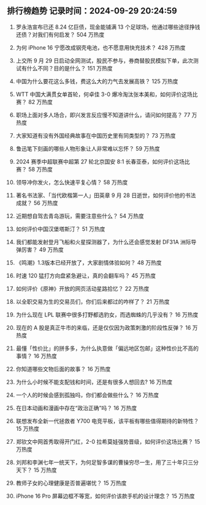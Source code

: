 
## 排行榜趋势 记录时间：2024-09-29 20:24:59
  
  1. 罗永浩宣布已还 8.24 亿巨债，现金能铺满 13 个足球场，他通过哪些途径挣钱还债？对我们有何启发？ 504 万热度
    
  2. 为何 iPhone 16 宁愿改成钢壳电池，也不愿意用快充技术？ 428 万热度
    
  3. 上交所 9 月 29 日启动全网测试，股民不参与，券商替股民模拟下单，此次测试有什么不同？目的是什么？ 151 万热度
    
  4. 中国为什么要花这么多钱，费这么大的力气去发展高铁？ 125 万热度
    
  5. WTT 中国大满贯女单首轮，何卓佳 3-0 爆冷淘汰张本美和，如何评价这场比赛？ 82 万热度
    
  6. 职场上面对多人场合，即兴发言反应慢不知道讲什么，请问如何提高？ 77 万热度
    
  7. 大家知道有没有外国经典故事在中国历史里有同类型的？ 73 万热度
    
  8. 鲁迅笔下刻画的哪些人物形象让人非常难以忘怀？ 59 万热度
    
  9. 2024 赛季中超联赛中超第 27 轮北京国安 8:1 长春亚泰，如何评价这场比赛？ 58 万热度
    
  10. 领导冲你发火，怎么快速平复心情？ 58 万热度
    
  11. 著名书法家、「当代欧楷第一人」田英章 9 月 28 日逝世，如何评价他的书法成就？ 56 万热度
    
  12. 近期想自驾去青岛游玩，需要注意些什么？ 54 万热度
    
  13. 如何评价中国汉堡塔斯汀？ 51 万热度
    
  14. 我们都能发射登月飞船和火星探测器了，为什么还会感觉发射 DF31A 洲际导弹厉害？ 49 万热度
    
  15. 《鸣潮》1.3版本已经开放了，大家剧情体验如何？ 48 万热度
    
  16. 时速 120 猛打方向盘紧急避让，真的会翻车吗？ 45 万热度
    
  17. 如何评价《原神》开放的网页活动星路拾忆？ 22 万热度
    
  18. 以全职交易为生的交易员们，你们后来都过的咋样了？ 21 万热度
    
  19. 为什么现在 LPL 联赛中很多打野都选豹女，而选蜘蛛的几乎没有？ 16 万热度
    
  20. 现在的 A 股是真正牛市的来临，还是仅仅因为政策刺激的阶段性反弹？ 16 万热度
    
  21. 最懂「性价比」的拼多多，为什么执意做「偏远地区包邮」这种性价比不高的事情？ 16 万热度
    
  22. 你知道哪些文物后面的故事？ 16 万热度
    
  23. 为什么小时候不能支配钱和时间，还是有很多人想回去? 16 万热度
    
  24. 一个人的时候会感到孤独吗，你们都会做些什么？ 16 万热度
    
  25. 在日本动画和漫画中存在“政治正确”吗？ 16 万热度
    
  26. 联想发布全新一代拯救者 Y700 电竞平板，该平板有哪些值得期待的新特性？ 15 万热度
    
  27. 郑钦文中网首秀取得开门红，2-0 拉希莫娃强势晋级，如何评价这场比赛？ 15 万热度
    
  28. 刘邦和李渊七年一统天下，为何足智多谋的曹操穷尽一生，用了三十年只三分天下？ 15 万热度
    
  29. 教师子女的心理健康是否普遍堪忧？ 15 万热度
    
  30. iPhone 16 Pro 屏幕边框不等宽，如何评价该款手机的设计理念？ 15 万热度
    